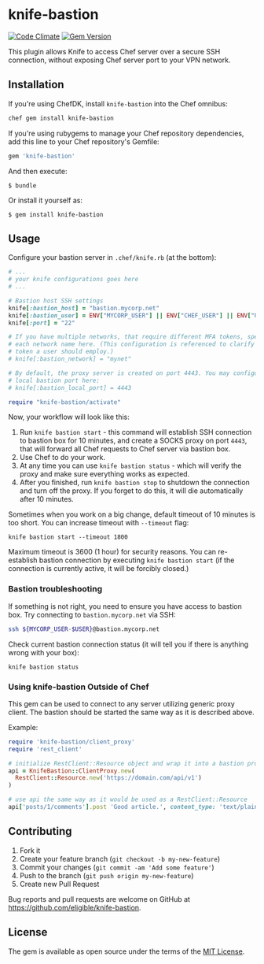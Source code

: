 # knife-bastion

[![Code Climate](https://codeclimate.com/github/eligible/knife-bastion/badges/gpa.svg)](https://codeclimate.com/github/eligible/knife-bastion)
[![Gem Version](https://badge.fury.io/rb/knife-bastion.svg)](https://badge.fury.io/rb/knife-bastion)

This plugin allows Knife to access Chef server over a secure SSH connection,
without exposing Chef server port to your VPN network.

## Installation

If you're using ChefDK, install `knife-bastion` into the Chef omnibus:

```bash
chef gem install knife-bastion
```

If you're using rubygems to manage your Chef repository dependencies, add this line to your Chef repository's Gemfile:

```ruby
gem 'knife-bastion'
```

And then execute:

    $ bundle

Or install it yourself as:

    $ gem install knife-bastion

## Usage

Configure your bastion server in `.chef/knife.rb` (at the bottom):

```ruby
# ...
# your knife configurations goes here
# ...

# Bastion host SSH settings
knife[:bastion_host] = "bastion.mycorp.net"
knife[:bastion_user] = ENV["MYCORP_USER"] || ENV["CHEF_USER"] || ENV["USER"]
knife[:port] = "22"

# If you have multiple networks, that require different MFA tokens, specify
# each network name here. (This configuration is referenced to clarify the
# token a user should employ.)
# knife[:bastion_network] = "mynet"

# By default, the proxy server is created on port 4443. You may configure the
# local bastion port here:
# knife[:bastion_local_port] = 4443

require "knife-bastion/activate"
```

Now, your workflow will look like this:

1. Run `knife bastion start` - this command will establish SSH connection to
   bastion box for 10 minutes, and create a SOCKS proxy on port `4443`, that
   will forward all Chef requests to Chef server via bastion box.
2. Use Chef to do your work.
3. At any time you can use `knife bastion status` - which will verify the proxy
   and make sure everything works as expected.
4. After you finished, run `knife bastion stop` to shutdown the connection
   and turn off the proxy. If you forget to do this, it will die automatically
   after 10 minutes.

Sometimes when you work on a big change, default timeout of 10 minutes is too short.
You can increase timeout with `--timeout` flag:

```
knife bastion start --timeout 1800
```

Maximum timeout is 3600 (1 hour) for security reasons. You can re-establish bastion
connection by executing `knife bastion start` (if the connection is currently active,
it will be forcibly closed.)

### Bastion troubleshooting

If something is not right, you need to ensure you have access to bastion box.
Try connecting to `bastion.mycorp.net` via SSH:

```bash
ssh ${MYCORP_USER-$USER}@bastion.mycorp.net
```

Check current bastion connection status (it will tell you if there is anything
wrong with your box):

```
knife bastion status
```

### Using knife-bastion Outside of Chef

This gem can be used to connect to any server utilizing generic
proxy client. The bastion should be started the same way as it is
described above.

Example:

```ruby
require 'knife-bastion/client_proxy'
require 'rest_client'

# initialize RestClient::Resource object and wrap it into a bastion proxy
api = KnifeBastion::ClientProxy.new(
  RestClient::Resource.new('https://domain.com/api/v1')
)

# use api the same way as it would be used as a RestClient::Resource
api['posts/1/comments'].post 'Good article.', content_type: 'text/plain'
```

## Contributing

1. Fork it
2. Create your feature branch (`git checkout -b my-new-feature`)
3. Commit your changes (`git commit -am 'Add some feature'`)
4. Push to the branch (`git push origin my-new-feature`)
5. Create new Pull Request

Bug reports and pull requests are welcome on GitHub at https://github.com/eligible/knife-bastion.

## License

The gem is available as open source under the terms of the [MIT License](http://opensource.org/licenses/MIT).
